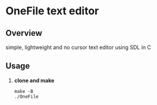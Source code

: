 # OneFile text editor

## Overview

simple, lightweight and no cursor text editor using SDL in C




## Usage

1.  **clone and make**
    ```terminal/bash
    make -B
    ./OneFile
